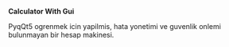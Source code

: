 **Calculator With Gui**

PyqQt5 ogrenmek icin yapilmis, hata yonetimi ve guvenlik onlemi bulunmayan bir hesap makinesi.
